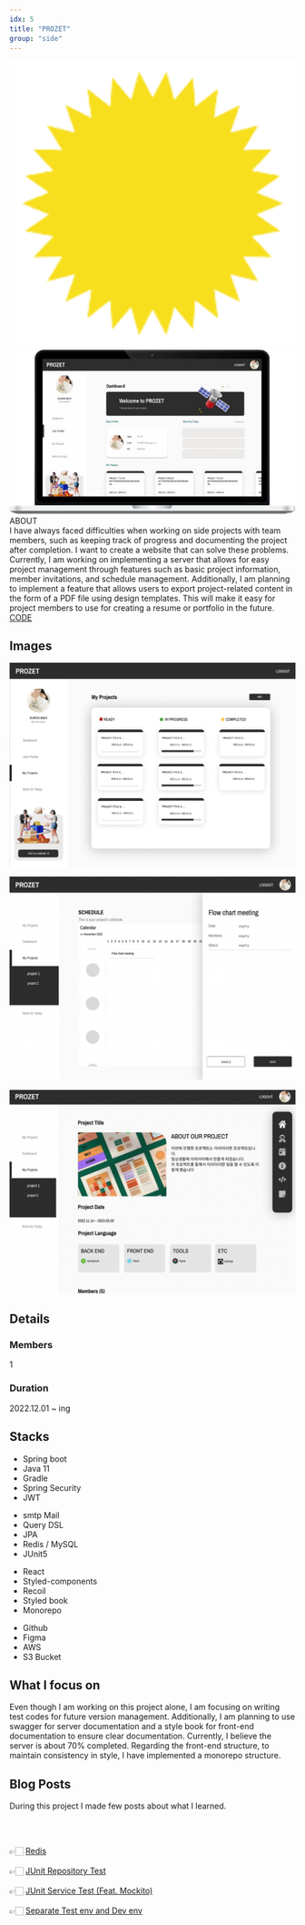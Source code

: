 ```yaml
---
idx: 5
title: "PROZET"
group: "side"
---
```


<div class="aboutWrap">
    <div class="aboutImgWrap">
    <div class="aboutImg">
    <div class="spark">
    <img src="./images/spark.png">
    </div>
    <div class="main">
    <img src="./images/prozet/prozetMain.png">
    </div>
    </div>
    </div>
    <div class="about">
    <div class="aboutTitle">
    ABOUT
    </div>
    <div class="aboutContent">
    I have always faced difficulties when working on side projects with team members, such as keeping track of progress and documenting the project after completion. I want to create a website that can solve these problems. Currently, I am working on implementing a server that allows for easy project management through features such as basic project information, member invitations, and schedule management. Additionally, I am planning to implement a feature that allows users to export project-related content in the form of a PDF file using design templates. This will make it easy for project members to use for creating a resume or portfolio in the future.
    </div>
    <div class="btnWrap">
        <div class="btn"><a href="https://github.com/WonWonGit/prozet_backend_new" target='_blank'>CODE</a><div>
    </div>
    </div>
</div>

## Images

<div class="imgWrap">

<div class="projectImg">

![prozet01](./images/prozet/prozet01.png)

</div>
<div class="projectImg">

![prozet02](./images/prozet/prozet02.png)

</div>
<div class="projectImg">

![prozet03](./images/prozet/prozet03.png)

</div>

</div>

## Details

### Members

1

### Duration

2022.12.01 ~ ing

## Stacks

<div class='stackWrap'>
   <div class="stacks">
        <ul class="stacksList">
            <li>Spring boot</li>
            <li>Java 11</li>
            <li>Gradle</li>
            <li>Spring Security</li>
            <li>JWT</li>
        </ul>
    </div>
    <div class="stacks">
        <ul class="stacksList">
            <li>smtp Mail</li>
            <li>Query DSL</li>
            <li>JPA</li>
            <li>Redis / MySQL</li>
            <li>JUnit5</li>
        </ul>
    </div>
    <div class="stacks">
        <ul class="stacksList">
            <li>React</li>
            <li>Styled-components</li>
            <li>Recoil</li>
            <li>Styled book
            <li>Monorepo</li>
        </ul>
    </div>
    <div class="stacks">
        <ul class="stacksList">
            <li>Github</li>
            <li>Figma</li>
            <li>AWS</li>
            <li>S3 Bucket</li>
        </ul>
   </div> 
   </div> 
</div>

## What I focus on

Even though I am working on this project alone, I am focusing on writing test codes for future version management. Additionally, I am planning to use swagger for server documentation and a style book for front-end documentation to ensure clear documentation. Currently, I believe the server is about 70% completed. Regarding the front-end structure, to maintain consistency in style, I have implemented a monorepo structure.

## Blog Posts

During this project I made few posts about what I learned.

<br/>
<br/>

👉🏻 [Redis](https://medium.com/@bkn020612/redis-e74540904320)
<br/>
<br/>
👉🏻 [JUnit Repository Test](https://medium.com/@bkn020612/junit-repository-test-420c19ee1e0f)
<br/>
<br/>
👉🏻 [JUnit Service Test (Feat. Mockito)](https://medium.com/@bkn020612/junit-service-test-feat-mockito-8fbf4f455092)
<br/>
<br/>
👉🏻 [Separate Test env and Dev env](https://medium.com/@bkn020612/set-apart-test-env-and-dev-env-7f9703f94a04)
